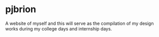 # pjbrion
A website of myself and this will serve as the compilation of my design works during my college days and internship days.
